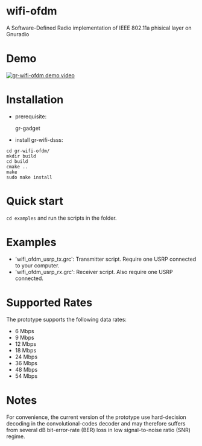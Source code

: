 # wifi-ofdm
A Software-Defined Radio implementation of IEEE 802.11a phisical layer on Gnuradio

# Demo

[![gr-wifi-ofdm demo video](http://img.youtube.com/vi/wYjP9WzbRcw/0.jpg)](http://www.youtube.com/watch?v=wYjP9WzbRcw)

# Installation

- prerequisite:

    gr-gadget

- install gr-wifi-dsss:
```
cd gr-wifi-ofdm/
mkdir build
cd build
cmake ..
make
sudo make install
```

# Quick start 

`cd examples` and run the scripts in the folder. 

# Examples
- 'wifi_ofdm_usrp_tx.grc': Transmitter script. Require one USRP connected to your computer.
- 'wifi_ofdm_usrp_rx.grc': Receiver script. Also require one USRP connected.

# Supported Rates
The prototype supports the following data rates:
- 6  Mbps
- 9  Mbps
- 12 Mbps
- 18 Mbps
- 24 Mbps
- 36 Mbps
- 48 Mbps
- 54 Mbps

# Notes
For convenience, the current version of the prototype use hard-decision decoding in the convolutional-codes decoder 
and may therefore suffers from several dB bit-error-rate (BER) loss in low signal-to-noise ratio (SNR) regime.
